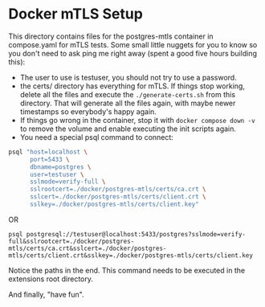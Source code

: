 # Docker mTLS Setup

This directory contains files for the postgres-mtls container in compose.yaml for mTLS tests. Some small little nuggets for you to know so you don't need to ask ping me right away (spent a good five hours building this):

- The user to use is testuser, you should not try to use a password.
- the certs/ directory has everything for mTLS. If things stop working, delete all the files and execute the `./generate-certs.sh` from this directory. That will generate all the files again, with maybe newer timestamps so everybody's happy again.
- If things go wrong in the container, stop it with `docker compose down -v` to remove the volume and enable executing the init scripts again.
- You need a special psql command to connect:

```bash
psql "host=localhost \
      port=5433 \
      dbname=postgres \
      user=testuser \
      sslmode=verify-full \
      sslrootcert=./docker/postgres-mtls/certs/ca.crt \
      sslcert=./docker/postgres-mtls/certs/client.crt \
      sslkey=./docker/postgres-mtls/certs/client.key"
```

OR

```
psql postgresql://testuser@localhost:5433/postgres?sslmode=verify-full&sslrootcert=./docker/postgres-mtls/certs/ca.crt&sslcert=./docker/postgres-mtls/certs/client.crt&sslkey=./docker/postgres-mtls/certs/client.key
```

Notice the paths in the end. This command needs to be executed in the extensions root directory.

And finally, "have fun".
